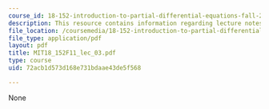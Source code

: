 ```yaml
---
course_id: 18-152-introduction-to-partial-differential-equations-fall-2011
description: This resource contains information regarding lecture notes.
file_location: /coursemedia/18-152-introduction-to-partial-differential-equations-fall-2011/72acb1d573d168e731bdaae43de5f568_MIT18_152F11_lec_03.pdf
file_type: application/pdf
layout: pdf
title: MIT18_152F11_lec_03.pdf
type: course
uid: 72acb1d573d168e731bdaae43de5f568

---
```

None